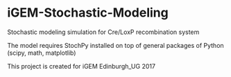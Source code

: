# iGEM-Stochastic-Modeling
Stochastic modeling simulation for Cre/LoxP recombination system

The model requires StochPy installed on top of general packages of Python (scipy, math, matplotlib)

This project is created for iGEM Edinburgh_UG 2017 
